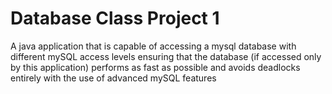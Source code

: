 # Database Class Project 1

A java application that is capable of accessing a mysql database with different mySQL access levels ensuring that the database (if accessed only by this application) performs as fast as possible and avoids deadlocks entirely with the use of advanced mySQL features
